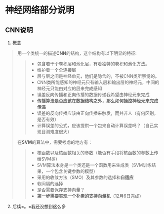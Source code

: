 神经网络部分说明
====
CNN说明
---
1. 概念
>  用一个类统一的描述**CNN**的结构，这个结构有以下明显的特征:
>>* 包含若干个卷积层和池化层，有着独特的卷积和池化方法。
>>* 维护着一个全连接层
>>* 层与层之间是神经单元，他们是隐含的，不被CNN类所察觉的。
>>* CNN类所能感知的神经元只有输入层和输出层的神经元，中间的神经元只能由对应的层来完成感知
>>* 误差反向传播和正向传播的数据传递我希望由神经元来完成
>>* **传播算法是否应该在数据结构之外，那么如何操控神经元来完成传递**
>>* 误差的反向传播应该由正向传播来触发，而并非人（有何区别，是否有效）
>>* 计算误差的公式，应该提供一个包来自动计算误差吗？（自己实现目测难度很大）
>  
>  在**SVM**的算法中，需要考虑的地方有：
>>* 核函数以及核函数相关的参数（能否有手段将核函数的参数上传给SVM类）
>>* SVM算法本身是一个类还是一个函数用来生成类（SVM训练结果，一个包含关键参数的模型）
>>* 采用的收敛方法（SMO）及其参数的选择和**自适应**
>>* 软间隔的选择
>>* 是否需要保存支持向量？
>>* **第一步需要实现一个朴素的支持向量机**（12月6日完成）

2. 后续=。=我还没想到这么多